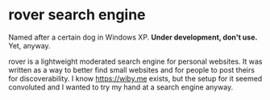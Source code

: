 # rover search engine

Named after a certain dog in Windows XP.
**Under development, don't use.** Yet, anyway.

rover is a lightweight moderated search engine for personal websites.
It was written as a way to better find small websites and for people to post
theirs for discoverability.
I know <https://wiby.me> exists, but the setup for it seemed convoluted and I
wanted to try my hand at a search engine anyway.
